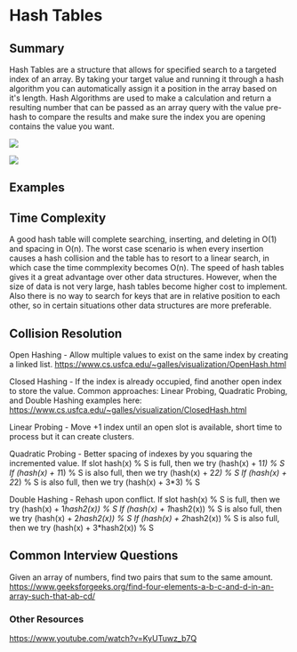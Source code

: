 # Hash Tables
## Summary

Hash Tables are a structure that allows for specified search to a targeted index of an array. By taking your target value and running it through a hash algorithm you can automatically assign it a position in the array based on it's length. Hash Algorithms are used to make a calculation and return a resulting number that can be passed as an array query with the value pre-hash to compare the results and make sure the index you are opening contains the value you want.

![](https://upload.wikimedia.org/wikipedia/commons/thumb/7/7d/Hash_table_3_1_1_0_1_0_0_SP.svg/315px-Hash_table_3_1_1_0_1_0_0_SP.svg.png)

![](https://upload.wikimedia.org/wikipedia/commons/thumb/d/d0/Hash_table_5_0_1_1_1_1_1_LL.svg/450px-Hash_table_5_0_1_1_1_1_1_LL.svg.png)

## Examples

## Time Complexity
A good hash table will complete searching, inserting, and deleting in O(1) and spacing in O(n). The worst case scenario is when every insertion causes a hash collision and the table has to resort to a linear search, in which case the time commplexity becomes O(n). The speed of hash tables gives it a great advantage over other data structures. However, when the size of data is not very large, hash tables become higher cost to implement. Also there is no way to search for keys that are in relative position to each other, so in certain situations other data structures are more preferable.

## Collision Resolution
Open Hashing - Allow multiple values to exist on the same index by creating a linked list.
https://www.cs.usfca.edu/~galles/visualization/OpenHash.html

Closed Hashing - If the  index is already occupied, find another open index to store the value.
Common approaches: Linear Probing, Quadratic Probing, and Double Hashing examples here:
https://www.cs.usfca.edu/~galles/visualization/ClosedHash.html

  Linear Probing - Move +1 index until an open slot is available, short time to process but it can create clusters.

  Quadratic Probing - Better spacing of indexes by you squaring the incremented value.
    If slot hash(x) % S is full, then we try (hash(x) + 1*1) % S
    If (hash(x) + 1*1) % S is also full, then we try (hash(x) + 2*2) % S
    If (hash(x) + 2*2) % S is also full, then we try (hash(x) + 3*3) % S

  Double Hashing - Rehash upon conflict. 
    If slot hash(x) % S is full, then we try (hash(x) + 1*hash2(x)) % S
    If (hash(x) + 1*hash2(x)) % S is also full, then we try (hash(x) + 2*hash2(x)) % S
    If (hash(x) + 2*hash2(x)) % S is also full, then we try (hash(x) + 3*hash2(x)) % S

## Common Interview Questions
Given an array of numbers, find two pairs that sum to the same amount.
https://www.geeksforgeeks.org/find-four-elements-a-b-c-and-d-in-an-array-such-that-ab-cd/

### Other Resources
https://www.youtube.com/watch?v=KyUTuwz_b7Q
